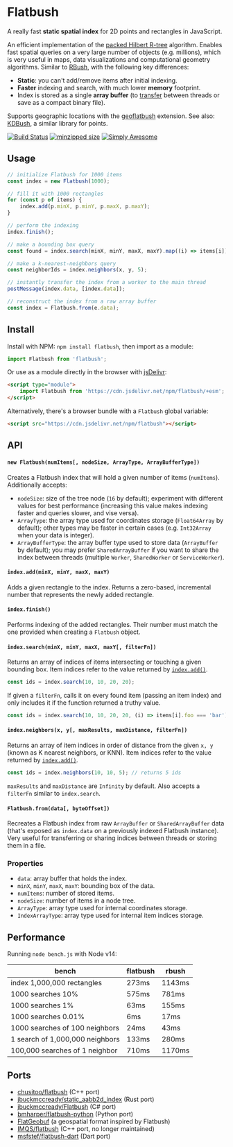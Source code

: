 # Flatbush

A really fast **static spatial index** for 2D points and rectangles in JavaScript.

An efficient implementation of the [packed Hilbert R-tree](https://en.wikipedia.org/wiki/Hilbert_R-tree#Packed_Hilbert_R-trees) algorithm. Enables fast spatial queries on a very large number of objects (e.g. millions), which is very useful in maps, data visualizations and computational geometry algorithms. Similar to [RBush](https://github.com/mourner/rbush), with the following key differences:

- **Static**: you can't add/remove items after initial indexing.
- **Faster** indexing and search, with much lower **memory** footprint.
- Index is stored as a single **array buffer** (to [transfer](https://developer.mozilla.org/en-US/docs/Glossary/Transferable_objects) between threads or save as a compact binary file).

Supports geographic locations with the [geoflatbush](https://github.com/mourner/geoflatbush) extension. See also: [KDBush](https://github.com/mourner/kdbush), a similar library for points.

[![Build Status](https://github.com/mourner/flatbush/workflows/Node/badge.svg?branch=main)](https://github.com/mourner/flatbush/actions) [![minzipped size](https://badgen.net/bundlephobia/minzip/flatbush)](https://esm.run/flatbush) [![Simply Awesome](https://img.shields.io/badge/simply-awesome-brightgreen.svg)](https://github.com/mourner/projects)

## Usage

```js
// initialize Flatbush for 1000 items
const index = new Flatbush(1000);

// fill it with 1000 rectangles
for (const p of items) {
    index.add(p.minX, p.minY, p.maxX, p.maxY);
}

// perform the indexing
index.finish();

// make a bounding box query
const found = index.search(minX, minY, maxX, maxY).map((i) => items[i]);

// make a k-nearest-neighbors query
const neighborIds = index.neighbors(x, y, 5);

// instantly transfer the index from a worker to the main thread
postMessage(index.data, [index.data]);

// reconstruct the index from a raw array buffer
const index = Flatbush.from(e.data);

```

## Install

Install with NPM: `npm install flatbush`, then import as a module:

```js
import Flatbush from 'flatbush';
```

Or use as a module directly in the browser with [jsDelivr](https://www.jsdelivr.com/esm):

```html
<script type="module">
    import Flatbush from 'https://cdn.jsdelivr.net/npm/flatbush/+esm';
</script>
```

Alternatively, there's a browser bundle with a `Flatbush` global variable:

```html
<script src="https://cdn.jsdelivr.net/npm/flatbush"></script>
```

## API

#### `new Flatbush(numItems[, nodeSize, ArrayType, ArrayBufferType])`

Creates a Flatbush index that will hold a given number of items (`numItems`). Additionally accepts:

- `nodeSize`: size of the tree node (`16` by default); experiment with different values for best performance (increasing this value makes indexing faster and queries slower, and vise versa).
- `ArrayType`: the array type used for coordinates storage (`Float64Array` by default);
other types may be faster in certain cases (e.g. `Int32Array` when your data is integer).
- `ArrayBufferType`: the array buffer type used to store data (`ArrayBuffer` by default);
you may prefer `SharedArrayBuffer` if you want to share the index between threads (multiple `Worker`, `SharedWorker` or `ServiceWorker`).

#### `index.add(minX, minY, maxX, maxY)`

Adds a given rectangle to the index. Returns a zero-based, incremental number that represents the newly added rectangle.

#### `index.finish()`

Performs indexing of the added rectangles.
Their number must match the one provided when creating a `Flatbush` object.

#### `index.search(minX, minY, maxX, maxY[, filterFn])`

Returns an array of indices of items intersecting or touching a given bounding box. Item indices refer to the value returned by [`index.add()`](#indexaddminx-miny-maxx-maxy).

```js
const ids = index.search(10, 10, 20, 20);
```

If given a `filterFn`, calls it on every found item (passing an item index)
and only includes it if the function returned a truthy value.

```js
const ids = index.search(10, 10, 20, 20, (i) => items[i].foo === 'bar');
```

#### `index.neighbors(x, y[, maxResults, maxDistance, filterFn])`

Returns an array of item indices in order of distance from the given `x, y`
(known as K nearest neighbors, or KNN). Item indices refer to the value returned by [`index.add()`](#indexaddminx-miny-maxx-maxy).

```js
const ids = index.neighbors(10, 10, 5); // returns 5 ids
```

`maxResults` and `maxDistance` are `Infinity` by default.
Also accepts a `filterFn` similar to `index.search`.

#### `Flatbush.from(data[, byteOffset])`

Recreates a Flatbush index from raw `ArrayBuffer` or `SharedArrayBuffer` data
(that's exposed as `index.data` on a previously indexed Flatbush instance).
Very useful for transferring or sharing indices between threads or storing them in a file.

### Properties

- `data`: array buffer that holds the index.
- `minX`, `minY`, `maxX`, `maxY`: bounding box of the data.
- `numItems`: number of stored items.
- `nodeSize`: number of items in a node tree.
- `ArrayType`: array type used for internal coordinates storage.
- `IndexArrayType`: array type used for internal item indices storage.

## Performance

Running `node bench.js` with Node v14:

bench | flatbush | rbush
--- | --- | ---
index 1,000,000 rectangles | 273ms | 1143ms
1000 searches 10% | 575ms | 781ms
1000 searches 1% | 63ms | 155ms
1000 searches 0.01% | 6ms | 17ms
1000 searches of 100 neighbors | 24ms | 43ms
1 search of 1,000,000 neighbors | 133ms | 280ms
100,000 searches of 1 neighbor | 710ms | 1170ms

## Ports

- [chusitoo/flatbush](https://github.com/chusitoo/flatbush) (C++ port)
- [jbuckmccready/static_aabb2d_index](https://github.com/jbuckmccready/static_aabb2d_index) (Rust port)
- [jbuckmccready/Flatbush](https://github.com/jbuckmccready/Flatbush) (C# port)
- [bmharper/flatbush-python](https://github.com/bmharper/flatbush-python) (Python port)
- [FlatGeobuf](https://github.com/flatgeobuf/flatgeobuf) (a geospatial format inspired by Flatbush)
- [IMQS/flatbush](https://github.com/IMQS/flatbush) (C++ port, no longer maintained)
- [msfstef/flatbush-dart](https://github.com/msfstef/flatbush-dart) (Dart port)
